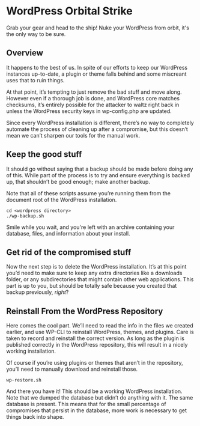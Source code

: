# WordPress Orbital Strike
Grab your gear and head to the ship! Nuke your WordPress from orbit, it's the only way to be sure.

## Overview
It happens to the best of us. In spite of our efforts to keep our WordPress instances up-to-date, a plugin or theme falls behind and some miscreant uses that to ruin things.

At that point, it’s tempting to just remove the bad stuff and move along. However even if a thorough job is done, and WordPress core matches checksums, it’s entirely possible for the attacker to waltz right back in unless the WordPress security keys in wp-config.php are updated.

Since every WordPress installation is different, there’s no way to completely automate the process of cleaning up after a compromise, but this doesn’t mean we can’t sharpen our tools for the manual work.

## Keep the good stuff
It should go without saying that a backup should be made before doing any of this. While part of the process is to try and ensure everything is backed up, that shouldn’t be good enough; make another backup.

Note that all of these scripts assume you’re running them from the document root of the WordPress installation.

```
cd <wordpress directory>
./wp-backup.sh
```

Smile while you wait, and you're left with an archive containing your database, files, and information about your install.

## Get rid of the compromised stuff
Now the next step is to delete the WordPress installation. It’s at this point you’d need to make sure to keep any extra directories like a downloads folder, or any subdirectories that might contain other web applications. This part is up to you, but should be totally safe because you created that backup previously, *right*?

## Reinstall From the WordPress Repository
Here comes the cool part. We’ll need to read the info in the files we created earlier, and use WP-CLI to reinstall WordPress, themes, and plugins. Care is taken to record and reinstall the correct version. As long as the plugin is published correctly in the WordPress repository, this will result in a nicely working installation.

Of course if you’re using plugins or themes that aren’t in the repository, you’ll need to manually download and reinstall those.

```
wp-restore.sh
```

And there you have it! This should be a working WordPress installation. Note that we dumped the database but didn’t do anything with it. The same database is present. This means that for the small percentage of compromises that persist in the database, more work is necessary to get things back into shape.
